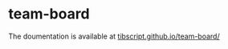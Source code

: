 # team-board

The doumentation is available at [tibscript.github.io/team-board/][doc_url]

[doc_url]: https://tibscript.github.io/team-board/